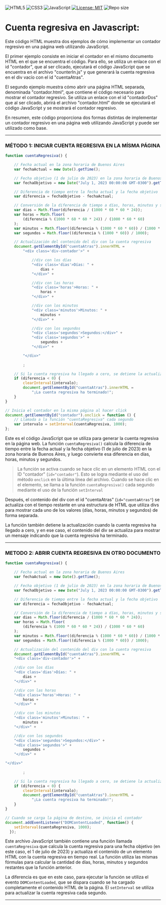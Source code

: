 ![HTML5](https://img.shields.io/badge/-HTML5-E34F26?style=flat&logo=html5&logoColor=white)
![CSS3](https://img.shields.io/badge/-CSS3-1572B6?style=flat&logo=css3&logoColor=white)
![JavaScript](https://img.shields.io/badge/-JavaScript-F7DF1E?style=flat&logo=javascript&logoColor=black)
[![License: MIT](https://img.shields.io/badge/License-MIT-green.svg)]([https://opensource.org/licenses/MIT](https://github.com/Jesparzarom/cuenta-regresiva/blob/main/LICENSE))
![Repo size](https://img.shields.io/github/repo-size/Jesparzarom/cuenta-regresiva.svg)



# Cuenta regresiva en Javascript:

Este código HTML muestra dos ejemplos de cómo implementar un contador regresivo en una página web utilizando JavaScript.

El primer ejemplo consiste en iniciar el contador en el mismo documento HTML en el que se encuentra el código. Para ello, se utiliza un enlace con el id "contador", que al ser clicado, ejecutará el código JavaScript que se encuentra en el archivo "counterIn.js" y que generará la cuenta regresiva en el div vacío con el id "cuentaAtras".

El segundo ejemplo muestra cómo abrir una página HTML separada, denominada "contador.html", que contiene el código necesario para mostrar el contador regresivo. Se utiliza un enlace con el id "contadorDos" que al ser clicado, abrirá el archivo "contador.html" donde se ejecutará el código JavaScript y se mostrará el contador regresivo.

En resumen, este código proporciona dos formas distintas de implementar un contador regresivo en una página web utilizando JavaScript y puede ser utilizado como base.

---



### MÉTODO 1: INICIAR CUENTA REGRESIVA EN LA MÍSMA PÁGINA

```javascript
function cuentaRegresiva() {

    // Fecha actual en la zona horaria de Buenos Aires
    var fechaActual = new Date().getTime();

    // Fecha objetivo (1 de julio de 2023) en la zona horaria de Buenos Aires
    var fechaObjetivo = new Date("July 1, 2023 00:00:00 GMT-0300").getTime();

    // Diferencia de tiempo entre la fecha actual y la fecha objetivo
    var diferencia = fechaObjetivo - fechaActual;

    // Conversión de la diferencia de tiempo a días, horas, minutos y segundos
    var dias = Math.floor(diferencia / (1000 * 60 * 60 * 24));
    var horas = Math.floor(
        (diferencia % (1000 * 60 * 60 * 24)) / (1000 * 60 * 60)
    );
    var minutos = Math.floor((diferencia % (1000 * 60 * 60)) / (1000 * 60));
    var segundos = Math.floor((diferencia % (1000 * 60)) / 1000);

    // Actualización del contenido del div con la cuenta regresiva
    document.getElementById("cuentaAtras").innerHTML =
        "<div class='div-contador'>" +

            //div con los días
            "<div class='dias'>Días: " +
                dias +
            "</div>" +

            //div con las horas
            "<div class='horas'>Horas: " +
                horas +
            "</div>" +

            //div con los minutos
            "<div class='minutos'>Minutos: " +
                minutos +
            "</div>" +

            //div con los segundos
            "<div class='segundos'>Segundos:</div>" +
            "<div class='segundos'>" +
                segundos +
            "</div>" +

        "</div>"
        
        ;

    // Si la cuenta regresiva ha llegado a cero, se detiene la actualización
    if (diferencia < 0) {
        clearInterval(intervalo);
        document.getElementById("cuentaAtras").innerHTML =
            "¡La cuenta regresiva ha terminado!";
    }
}

// Inicia el contador en la misma página al hacer click
document.getElementById("contador").onclick = function () {
    // Llamada a la función "cuentaRegresiva" cada segundo
    var intervalo = setInterval(cuentaRegresiva, 1000);
};


```
Este es el código JavaScript que se utiliza para generar la cuenta regresiva en la página web. La función `cuentaRegresiva()` calcula la diferencia de tiempo entre la fecha actual y la fecha objetivo (1 de julio de 2023) en la zona horaria de Buenos Aires, y luego convierte esa diferencia en días, horas, minutos y segundos.

> La función se activa cuando se hace clic en un elemento HTML con el ID "contador" (`id="contador"`). Esto se logra mediante el uso del método `onclick` en la última línea del archivo. Cuando se hace clic en el elemento, se llama a la función `cuentaRegresiva()` cada segundo mediante el uso de la función `setInterval`

Después, el contenido del div con el id "cuentaAtras" (`id="cuentaAtras"`) se actualiza con el tiempo restante en una estructura de HTML que utiliza divs para mostrar cada uno de los valores (días, horas, minutos y segundos) de forma separada.

La función también detiene la actualización cuando la cuenta regresiva ha llegado a cero, y en ese caso, el contenido del div se actualiza para mostrar un mensaje indicando que la cuenta regresiva ha terminado.



---

### METODO 2: ABRIR CUENTA REGRESIVA EN OTRO DOCUMENTO
```javascript
function cuentaRegresiva() {

    // Fecha actual en la zona horaria de Buenos Aires
    var fechaActual = new Date().getTime();

    // Fecha objetivo (1 de julio de 2023) en la zona horaria de Buenos Aires
    var fechaObjetivo = new Date("July 1, 2023 00:00:00 GMT-0300").getTime();

    // Diferencia de tiempo entre la fecha actual y la fecha objetivo
    var diferencia = fechaObjetivo - fechaActual;

    // Conversión de la diferencia de tiempo a días, horas, minutos y segundos
    var dias = Math.floor(diferencia / (1000 * 60 * 60 * 24));
    var horas = Math.floor(
        (diferencia % (1000 * 60 * 60 * 24)) / (1000 * 60 * 60)
    );
    var minutos = Math.floor((diferencia % (1000 * 60 * 60)) / (1000 * 60));
    var segundos = Math.floor((diferencia % (1000 * 60)) / 1000);

    // Actualización del contenido del div con la cuenta regresiva
    document.getElementById("cuentaAtras").innerHTML =
    "<div class='div-contador'>" +

    //div con los días
    "<div class='dias'>Días: " +
        dias +
    "</div>" +

    //div con las horas
    "<div class='horas'>Horas: " +
        horas +
    "</div>" +

    //div con los minutos
    "<div class='minutos'>Minutos: " +
        minutos +
    "</div>" +

    //div con los segundos
    "<div class='segundos'>Segundos:</div>" +
    "<div class='segundos'>" +
        segundos +
    "</div>" +

"</div>"
        
        ;

    // Si la cuenta regresiva ha llegado a cero, se detiene la actualización
    if (diferencia < 0) {
        clearInterval(intervalo);
        document.getElementById("cuentaAtras").innerHTML =
            "¡La cuenta regresiva ha terminado!";
    }
}

// Cuando se carga la página de destino, se inicia el contador
document.addEventListener("DOMContentLoaded", function() {
    setInterval(cuentaRegresiva, 1000);
  });
```
Este archivo JavaScript también contiene una función llamada `cuentaRegresiva` que calcula la cuenta regresiva para una fecha objetivo (en este caso, el 1 de julio de 2023) y actualiza el contenido de un elemento HTML con la cuenta regresiva en tiempo real. La función utiliza las mismas fórmulas para calcular la cantidad de días, horas, minutos y segundos restantes que la función anterior.

La diferencia es que en este caso, para ejecutar la función se utiliza el evento `DOMContentLoaded`, que se dispara cuando se ha cargado completamente el contenido HTML de la página. El `setInterval` se utiliza para actualizar la cuenta regresiva cada segundo.

---
